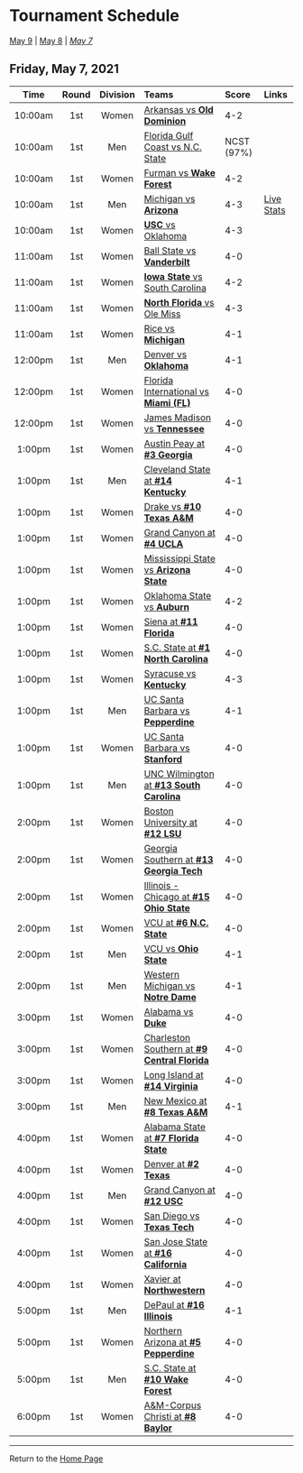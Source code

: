 # Tournament Schedule  

[May 9](./05-09.md) &#124; [May 8](./05-08.md) &#124; *[May 7](./05-07.md)*  

## Friday, May 7, 2021  

| **Time** | **Round** | **Division** | **Teams** | **Score** | **Links** |
| :------: | :-------: | :----------: | :-------- | :-------- | :-------- |
| 10:00am | 1st | Women | [Arkansas vs <b>Old Dominion</b>](../ncaaw/matches/R1_3-4_ARK_vs_ODU.md) | 4-2 |  |  
| 10:00am | 1st | Men | [Florida Gulf Coast vs N.C. State](../ncaam/matches/R1_27-28_FGCU_vs_NCST.md) | NCST (97%) |  |  
| 10:00am | 1st | Women | [Furman vs <b>Wake Forest</b>](../ncaaw/matches/R1_35-36_FUR_vs_WAKE.md) | 4-2 |  |  
| 10:00am | 1st | Men | [Michigan vs <b>Arizona</b>](../ncaam/matches/R1_37-38_MICH_vs_ARIZ.md) | 4-3 | [Live Stats](http://www.sidearmstats.com/ukentucky/tennis/xlive.htm) |  
| 10:00am | 1st | Women | [<b>USC</b> vs Oklahoma](../ncaaw/matches/R1_43-44_USC_vs_OKLA.md) | 4-3 |  |  
| 11:00am | 1st | Women | [Ball State vs <b>Vanderbilt</b>](../ncaaw/matches/R1_59-60_BALL_vs_VANDY.md) | 4-0 |  |  
| 11:00am | 1st | Women | [<b>Iowa State</b> vs South Carolina](../ncaaw/matches/R1_45-46_ISU_vs_SCAR.md) | 4-2 |  |  
| 11:00am | 1st | Women | [<b>North Florida</b> vs Ole Miss](../ncaaw/matches/R1_27-28_UNF_vs_MISS.md) | 4-3 |  |  
| 11:00am | 1st | Women | [Rice vs <b>Michigan</b>](../ncaaw/matches/R1_21-22_RICE_vs_MICH.md) | 4-1 |  |  
| 12:00pm | 1st | Men | [Denver vs <b>Oklahoma</b>](../ncaam/matches/R1_13-14_DEN_vs_OKLA.md) | 4-1 |  |  
| 12:00pm | 1st | Women | [Florida International vs <b>Miami (FL)</b>](../ncaaw/matches/R1_11-12_FIU_vs_MIA.md) | 4-0 |  |  
| 12:00pm | 1st | Women | [James Madison vs <b>Tennessee</b>](../ncaaw/matches/R1_37-38_JMU_vs_TENN.md) | 4-0 |  |  
| 1:00pm | 1st | Women | [Austin Peay at <b>#3 Georgia</b>](../ncaaw/matches/R1_33-34_PEAY_vs_UGA.md) | 4-0 |  |  
| 1:00pm | 1st | Men | [Cleveland State at <b>#14 Kentucky</b>](../ncaam/matches/R1_39-40_CLEV_vs_UK.md) | 4-1 |  |  
| 1:00pm | 1st | Women | [Drake vs <b>#10 Texas A&M</b>](../ncaaw/matches/R1_55-56_DRKE_vs_AM.md) | 4-0 |  |  
| 1:00pm | 1st | Women | [Grand Canyon at <b>#4 UCLA</b>](../ncaaw/matches/R1_31-32_GCU_vs_UCLA.md) | 4-0 |  |  
| 1:00pm | 1st | Women | [Mississippi State vs <b>Arizona State</b>](../ncaaw/matches/R1_61-62_MSST_vs_AZST.md) | 4-0 |  |  
| 1:00pm | 1st | Women | [Oklahoma State vs <b>Auburn</b>](../ncaaw/matches/R1_51-52_OKST_vs_AUB.md) | 4-2 |  |  
| 1:00pm | 1st | Women | [Siena at <b>#11 Florida</b>](../ncaaw/matches/R1_41-42_SIEN_vs_FLA.md) | 4-0 |  |  
| 1:00pm | 1st | Women | [S.C. State at <b>#1 North Carolina</b>](../ncaaw/matches/R1_1-2_SCST_vs_UNC.md) | 4-0 |  |  
| 1:00pm | 1st | Women | [Syracuse vs <b>Kentucky</b>](../ncaaw/matches/R1_5-6_SYR_vs_UK.md) | 4-3 |  |  
| 1:00pm | 1st | Men | [UC Santa Barbara vs <b>Pepperdine</b>](../ncaam/matches/R1_21-22_UCSB_vs_PEPP.md) | 4-1 |  |  
| 1:00pm | 1st | Women | [UC Santa Barbara vs <b>Stanford</b>](../ncaaw/matches/R1_19-20_UCSB_vs_STAN.md) | 4-0 |  |  
| 1:00pm | 1st | Men | [UNC Wilmington at <b>#13 South Carolina</b>](../ncaam/matches/R1_25-26_UNCW_vs_SCAR.md) | 4-0 |  |  
| 2:00pm | 1st | Women | [Boston University at <b>#12 LSU</b>](../ncaaw/matches/R1_23-24_BU_vs_LSU.md) | 4-0 |  |  
| 2:00pm | 1st | Women | [Georgia Southern at <b>#13 Georgia Tech</b>](../ncaaw/matches/R1_25-26_GASO_vs_GT.md) | 4-0 |  |  
| 2:00pm | 1st | Women | [Illinois - Chicago at <b>#15 Ohio State</b>](../ncaaw/matches/R1_57-58_UIC_vs_OSU.md) | 4-0 |  |  
| 2:00pm | 1st | Women | [VCU at <b>#6 N.C. State</b>](../ncaaw/matches/R1_47-48_VCU_vs_NCST.md) | 4-0 |  |  
| 2:00pm | 1st | Men | [VCU vs <b>Ohio State</b>](../ncaam/matches/R1_53-54_VCU_vs_OSU.md) | 4-1 |  |  
| 2:00pm | 1st | Men | [Western Michigan vs <b>Notre Dame</b>](../ncaam/matches/R1_5-6_WMU_vs_ND.md) | 4-1 |  |  
| 3:00pm | 1st | Women | [Alabama vs <b>Duke</b>](../ncaaw/matches/R1_13-14_BAMA_vs_DUKE.md) | 4-0 |  |  
| 3:00pm | 1st | Women | [Charleston Southern at <b>#9 Central Florida</b>](../ncaaw/matches/R1_9-10_CHSO_vs_UCF.md) | 4-0 |  |  
| 3:00pm | 1st | Women | [Long Island at <b>#14 Virginia</b>](../ncaaw/matches/R1_39-40_LIU_vs_UVA.md) | 4-0 |  |  
| 3:00pm | 1st | Men | [New Mexico at <b>#8 Texas A&M</b>](../ncaam/matches/R1_15-16_UNM_vs_AM.md) | 4-1 |  |  
| 4:00pm | 1st | Women | [Alabama State at <b>#7 Florida State</b>](../ncaaw/matches/R1_49-50_ALST_vs_FSU.md) | 4-0 |  |  
| 4:00pm | 1st | Women | [Denver at <b>#2 Texas</b>](../ncaaw/matches/R1_63-64_DEN_vs_TEX.md) | 4-0 |  |  
| 4:00pm | 1st | Men | [Grand Canyon at <b>#12 USC</b>](../ncaam/matches/R1_23-24_GCU_vs_USC.md) | 4-0 |  |  
| 4:00pm | 1st | Women | [San Diego vs <b>Texas Tech</b>](../ncaaw/matches/R1_29-30_USD_vs_TTU.md) | 4-0 |  |  
| 4:00pm | 1st | Women | [San Jose State at <b>#16 California</b>](../ncaaw/matches/R1_7-8_SJSU_vs_CAL.md) | 4-0 |  |  
| 4:00pm | 1st | Women | [Xavier at <b>Northwestern</b>](../ncaaw/matches/R1_53-54_XAV_vs_NW.md) | 4-0 |  |  
| 5:00pm | 1st | Men | [DePaul at <b>#16 Illinois</b>](../ncaam/matches/R1_7-8_DEP_vs_ILL.md) | 4-1 |  |  
| 5:00pm | 1st | Women | [Northern Arizona at <b>#5 Pepperdine</b>](../ncaaw/matches/R1_17-18_NAU_vs_PEPP.md) | 4-0 |  |  
| 5:00pm | 1st | Men | [S.C. State at <b>#10 Wake Forest</b>](../ncaam/matches/R1_55-56_SCST_vs_WAKE.md) | 4-0 |  |  
| 6:00pm | 1st | Women | [A&M-Corpus Christi at <b>#8 Baylor</b>](../ncaaw/matches/R1_15-16_TAMCC_vs_BAY.md) | 4-0 |  |  
  
------
Return to the [Home Page](../../index.md)
